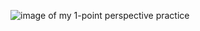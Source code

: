 ![image of my 1-point perspective practice](https://64.media.tumblr.com/a8aab95173bf0498a43d18b3d9661c04/4e803ba5124fe20f-25/s500x750/c45ca4e5bfc06b33db9f4eb9d38d8cd1eaa3da3a.jpg)
